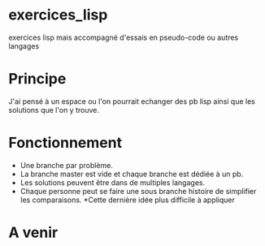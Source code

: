 # exercices_lisp
exercices lisp mais accompagné d'essais en pseudo-code ou autres langages

# Principe

J'ai pensé à un espace ou l'on pourrait echanger des pb lisp ainsi que les solutions que l'on y trouve.

# Fonctionnement

* Une branche par problème. 
* La branche master est vide et chaque branche est dédiée à un pb. 
* Les solutions peuvent être dans de multiples langages.
* Chaque personne peut se faire une sous branche histoire de simplifier les comparaisons. *Cette dernière idée plus difficile à appliquer

# A venir

